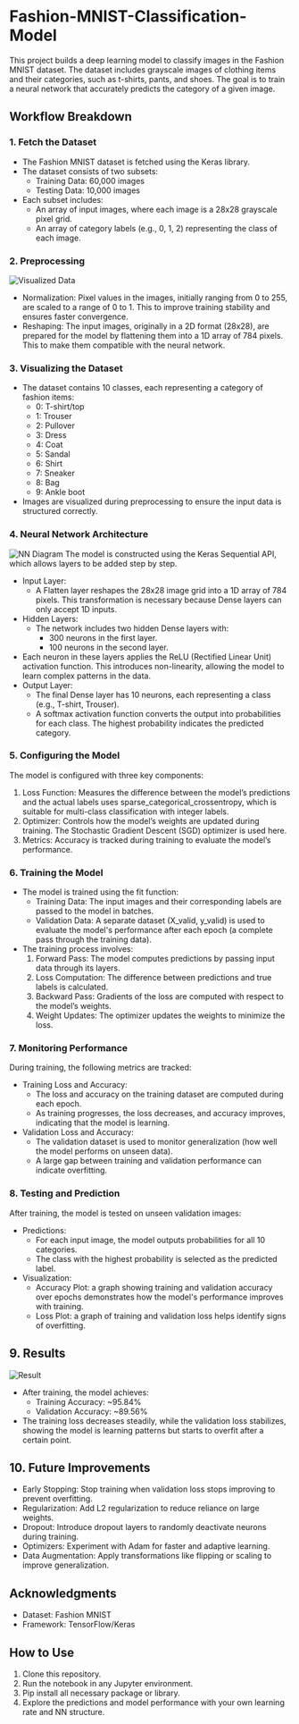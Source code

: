 # Fashion-MNIST-Classification-Model

This project builds a deep learning model to classify images in the Fashion MNIST dataset. The dataset includes grayscale images of clothing items and their categories, such as t-shirts, pants, and shoes. The goal is to train a neural network that accurately predicts the category of a given image.

## Workflow Breakdown

### 1. Fetch the Dataset
- The Fashion MNIST dataset is fetched using the Keras library.
- The dataset consists of two subsets:
    - Training Data: 60,000 images
    - Testing Data: 10,000 images
- Each subset includes:
    - An array of input images, where each image is a 28x28 grayscale pixel grid.
    - An array of category labels (e.g., 0, 1, 2) representing the class of each image.

### 2. Preprocessing
![Visualized Data](https://github.com/StephenNg25/Fashion-MNIST-Model/blob/main/28x28%20Image%20with%20visualized%20activated%20neurons%20%20.png?raw=true)
- Normalization: Pixel values in the images, initially ranging from 0 to 255, are scaled to a range of 0 to 1. This to improve training stability and ensures faster convergence.
- Reshaping: The input images, originally in a 2D format (28x28), are prepared for the model by flattening them into a 1D array of 784 pixels. This to make them compatible with the neural network.

### 3. Visualizing the Dataset
- The dataset contains 10 classes, each representing a category of fashion items:
    - 0: T-shirt/top
    - 1: Trouser
    - 2: Pullover
    - 3: Dress
    - 4: Coat
    - 5: Sandal
    - 6: Shirt
    - 7: Sneaker
    - 8: Bag
    - 9: Ankle boot
- Images are visualized during preprocessing to ensure the input data is structured correctly.

### 4. Neural Network Architecture
![NN Diagram](https://github.com/StephenNg25/Fashion-MNIST-Model/blob/main/NN%20Diagram.jpg?raw=true)
The model is constructed using the Keras Sequential API, which allows layers to be added step by step.

- Input Layer:
    - A Flatten layer reshapes the 28x28 image grid into a 1D array of 784 pixels. This transformation is necessary because Dense layers can only accept 1D inputs.
- Hidden Layers:
    - The network includes two hidden Dense layers with:
        - 300 neurons in the first layer.
        - 100 neurons in the second layer.
- Each neuron in these layers applies the ReLU (Rectified Linear Unit) activation function. This introduces non-linearity, allowing the model to learn complex patterns in the data.
- Output Layer:
    - The final Dense layer has 10 neurons, each representing a class (e.g., T-shirt, Trouser).
    - A softmax activation function converts the output into probabilities for each class. The highest probability indicates the predicted category.


### 5. Configuring the Model
The model is configured with three key components:
1. Loss Function: Measures the difference between the model’s predictions and the actual labels uses sparse_categorical_crossentropy, which is suitable for multi-class classification with integer labels.
2. Optimizer: Controls how the model’s weights are updated during training. The Stochastic Gradient Descent (SGD) optimizer is used here.
3. Metrics: Accuracy is tracked during training to evaluate the model’s performance.

### 6. Training the Model
- The model is trained using the fit function:
    - Training Data: The input images and their corresponding labels are passed to the model in batches.
    - Validation Data: A separate dataset (X_valid, y_valid) is used to evaluate the model's performance after each epoch (a complete pass through the training data).
- The training process involves:
    1. Forward Pass: The model computes predictions by passing input data through its layers.
    2. Loss Computation: The difference between predictions and true labels is calculated.
    3. Backward Pass: Gradients of the loss are computed with respect to the model’s weights.
    4. Weight Updates: The optimizer updates the weights to minimize the loss.


### 7. Monitoring Performance 
During training, the following metrics are tracked:

- Training Loss and Accuracy:
    - The loss and accuracy on the training dataset are computed during each epoch.
    - As training progresses, the loss decreases, and accuracy improves, indicating that the model is learning.
- Validation Loss and Accuracy:
    - The validation dataset is used to monitor generalization (how well the model performs on unseen data).
    - A large gap between training and validation performance can indicate overfitting.


### 8. Testing and Prediction
After training, the model is tested on unseen validation images:

- Predictions:
  - For each input image, the model outputs probabilities for all 10 categories.
  - The class with the highest probability is selected as the predicted label.
- Visualization:
  - Accuracy Plot: a graph showing training and validation accuracy over epochs demonstrates how the model's performance improves with training.
  - Loss Plot: a graph of training and validation loss helps identify signs of overfitting.

## 9. Results
![Result](https://github.com/StephenNg25/Fashion-MNIST-Model/blob/main/Result.png?raw=true)
- After training, the model achieves:
    - Training Accuracy: ~95.84%
    - Validation Accuracy: ~89.56%
- The training loss decreases steadily, while the validation loss stabilizes, showing the model is learning patterns but starts to overfit after a certain point.

## 10. Future Improvements
- Early Stopping: Stop training when validation loss stops improving to prevent overfitting.
- Regularization: Add L2 regularization to reduce reliance on large weights.
- Dropout: Introduce dropout layers to randomly deactivate neurons during training.
- Optimizers: Experiment with Adam for faster and adaptive learning.
- Data Augmentation: Apply transformations like flipping or scaling to improve generalization.
  
## Acknowledgments
- Dataset: Fashion MNIST
- Framework: TensorFlow/Keras

## How to Use
1. Clone this repository.
2. Run the notebook in any Jupyter environment.
3. Pip install all necessary package or library.
4. Explore the predictions and model performance with your own learning rate and NN structure.
